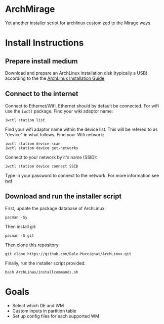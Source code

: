 # ArchMirage

Yet another installer script for archlinux customized to the Mirage ways.

# Install Instructions

## Prepare install medium
Download and prepare an ArchLinux installation disk (typically a USB) according to the the [ArchLinux Installation Guide](https://wiki.archlinux.org/title/installation_guide)
## Connect to the internet
Connect to Ethernet/Wifi. Ethernet should by default be connected. For wifi use the `iwctl` package.
Find your wiki adaptor name:
```
iwctl station list
```
Find your wifi adaptor name within the device list. This will be refered to as "device" in what follows. Find your Wifi network:
```
iwctl station device scan
iwctl station device get-networks
```
Connect to your network by it's name (SSID):
```
iwctl station device connect SSID
```
Type in your password to connect to the network. For more information see [iwd](https://wiki.archlinux.org/title/Iwd)

## Download and run the installer script
First, update the package database of ArchLinux:
```
pacman -Sy
```
Then install git:
```
pacman -S git
```
Then clone this repository:
```
git clone https://github.com/Dale-Muccignat/ArchLinux.git
```
Finally, run the installer script provided:
```
bash ArchLinux/installcommands.sh
```

# Goals
- Select which DE and WM
- Custom inputs in partition table
- Set up config files for each supported WM
